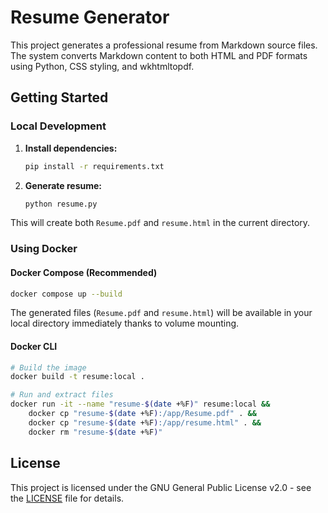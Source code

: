 # Resume Generator

This project generates a professional resume from Markdown source files. The system converts Markdown content to both HTML and PDF formats using Python, CSS styling, and wkhtmltopdf.

## Getting Started

### Local Development

1. **Install dependencies:**
   ```bash
   pip install -r requirements.txt
   ```

2. **Generate resume:**
   ```bash
   python resume.py
   ```

This will create both `Resume.pdf` and `resume.html` in the current directory.

### Using Docker

#### Docker Compose (Recommended)

```bash
docker compose up --build
```

The generated files (`Resume.pdf` and `resume.html`) will be available in your local directory immediately thanks to volume mounting.

#### Docker CLI

```bash
# Build the image
docker build -t resume:local .

# Run and extract files
docker run -it --name "resume-$(date +%F)" resume:local &&
    docker cp "resume-$(date +%F):/app/Resume.pdf" . &&
    docker cp "resume-$(date +%F):/app/resume.html" . &&
    docker rm "resume-$(date +%F)"
```

## License

This project is licensed under the GNU General Public License v2.0 - see the [LICENSE](LICENSE) file for details.
